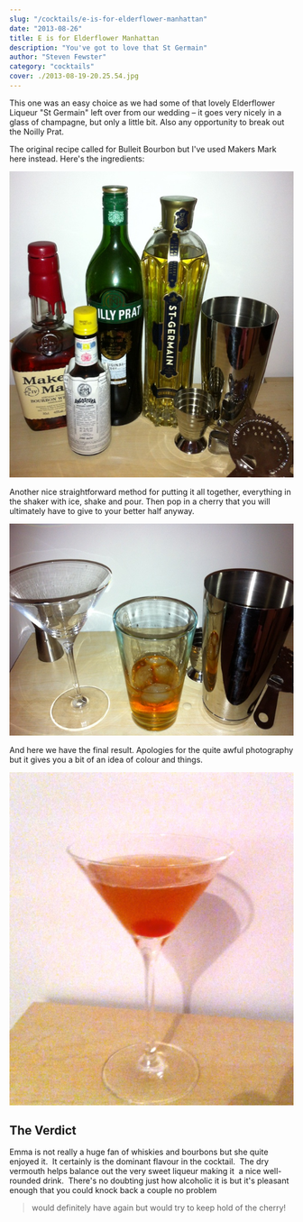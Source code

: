 ```yaml
---
slug: "/cocktails/e-is-for-elderflower-manhattan"
date: "2013-08-26"
title: E is for Elderflower Manhattan
description: "You've got to love that St Germain"
author: "Steven Fewster"
category: "cocktails"
cover: ./2013-08-19-20.25.54.jpg
---
```


This one was an easy choice as we had some of that lovely Elderflower Liqueur "St Germain" left over from our wedding &#8211; it goes very nicely in a glass of champagne, but only a little bit. Also any opportunity to break out the Noilly Prat.

The original recipe called for Bulleit Bourbon but I've used Makers Mark here instead. Here's the ingredients:

![Elderflower Manhattan Ingredients](./2013-08-19-20.25.54.jpg "Elderflower Manhattan Ingredients")

Another nice straightforward method for putting it all together, everything in the shaker with ice, shake and pour. Then pop in a cherry that you will ultimately have to give to your better half anyway.

![The ingredients pre-shake](./2013-08-19-20.30.16.jpg "The ingredients pre-shake")

And here we have the final result. Apologies for the quite awful photography but it gives you a bit of an idea of colour and things.

![Elderflower Manhattan - finished cocktail](./2013-08-19-20.32.39.jpg "Elderflower Manhattan - finished cocktail")

## The Verdict

Emma is not really a huge fan of whiskies and bourbons but she quite enjoyed it.  It certainly is the dominant flavour in the cocktail.  The dry vermouth helps balance out the very sweet liqueur making it  a nice well-rounded drink.  There's no doubting just how alcoholic it is but it's pleasant enough that you could knock back a couple no problem 
>would definitely have again but would try to keep hold of the cherry!
